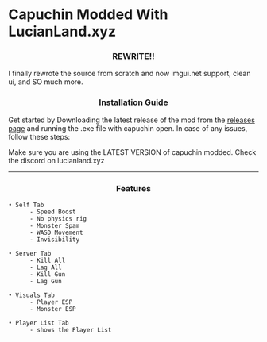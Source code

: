 # Capuchin Modded With LucianLand.xyz

### <p align="center"> REWRITE!! </p>
I finally rewrote the source from scratch and now imgui.net support, clean ui, and SO much more.
 
### <p align="center"> Installation Guide </p>

Get started by Downloading the latest release of the mod from the [releases page](https://github.com/LucianLand-xyz/CapuchinModded/releases/tag/Offical) and running the .exe file with capuchin open. In case of any issues, follow these steps:

Make sure you are using the LATEST VERSION of capuchin modded.
Check the discord on lucianland.xyz

-----
### <p align="center"> Features </p>

```
• Self Tab
      - Speed Boost
      - No physics rig
      - Monster Spam
      - WASD Movement
      - Invisibility

• Server Tab
      - Kill All
      - Lag All
      - Kill Gun
      - Lag Gun     

• Visuals Tab
      - Player ESP
      - Monster ESP

• Player List Tab
      - shows the Player List
```

